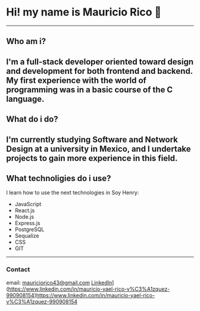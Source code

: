 # Hi! my name is Mauricio Rico 👋
---
## Who am i?
I'm a full-stack developer oriented toward design and development for both frontend and backend. 
My first experience with the world of programming was in a basic course of the C language.
---
## What do i do?
I'm currently studying Software and Network Design at a university in Mexico, and I undertake projects to gain more experience in this field.
---
## What technoligies do i use?
I learn how to use the next technologies in Soy Henry:
* JavaScript
* React.js
* Node.js
* Express.js
* PostgreSQL
* Sequalize
* CSS
* GIT
---
### Contact
email: mauriciorico43@gmail.com
[LinkedIn]([URL_del_perfil_de_LinkedIn)](https://www.linkedin.com/in/mauricio-yael-rico-v%C3%A1zquez-990908154)https://www.linkedin.com/in/mauricio-yael-rico-v%C3%A1zquez-990908154
